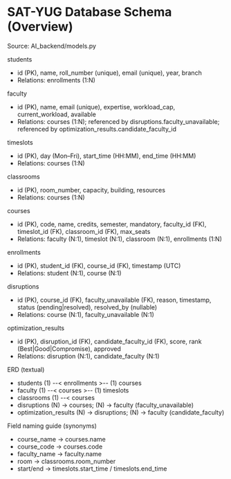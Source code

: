 # SAT-YUG Database Schema (Overview)

Source: AI_backend/models.py

students
- id (PK), name, roll_number (unique), email (unique), year, branch
- Relations: enrollments (1:N)

faculty
- id (PK), name, email (unique), expertise, workload_cap, current_workload, available
- Relations: courses (1:N); referenced by disruptions.faculty_unavailable; referenced by optimization_results.candidate_faculty_id

timeslots
- id (PK), day (Mon–Fri), start_time (HH:MM), end_time (HH:MM)
- Relations: courses (1:N)

classrooms
- id (PK), room_number, capacity, building, resources
- Relations: courses (1:N)

courses
- id (PK), code, name, credits, semester, mandatory, faculty_id (FK), timeslot_id (FK), classroom_id (FK), max_seats
- Relations: faculty (N:1), timeslot (N:1), classroom (N:1), enrollments (1:N)

enrollments
- id (PK), student_id (FK), course_id (FK), timestamp (UTC)
- Relations: student (N:1), course (N:1)

disruptions
- id (PK), course_id (FK), faculty_unavailable (FK), reason, timestamp, status (pending|resolved), resolved_by (nullable)
- Relations: course (N:1), faculty_unavailable (N:1)

optimization_results
- id (PK), disruption_id (FK), candidate_faculty_id (FK), score, rank (Best|Good|Compromise), approved
- Relations: disruption (N:1), candidate_faculty (N:1)

ERD (textual)
- students (1) --< enrollments >-- (1) courses
- faculty (1) --< courses >-- (1) timeslots
- classrooms (1) --< courses
- disruptions (N) -> courses; (N) -> faculty (faculty_unavailable)
- optimization_results (N) -> disruptions; (N) -> faculty (candidate_faculty)

Field naming guide (synonyms)
- course_name -> courses.name
- course_code -> courses.code
- faculty_name -> faculty.name
- room -> classrooms.room_number
- start/end -> timeslots.start_time / timeslots.end_time
